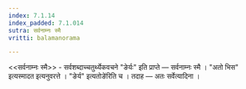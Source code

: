```yaml
---
index: 7.1.14
index_padded: 7.1.014
sutra: सर्वनाम्नः स्मै
vritti: balamanorama

---
```

<<सर्वनाम्नः स्मै>> - सर्वशब्दाच्चतुर्थ्येकवचने "ङेर्यः" इति प्राप्ते — सर्वनाम्नः स्मै । "अतो भिस" इत्यस्मादत इत्यनुवरत्ते । "ङेर्य" इत्यतोङे॑रिति च । तदाह — अतः सर्वेत्यादिना । 